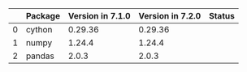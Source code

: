 <!-- markdown-link-check-disable -->

|    | Package   | Version in 7.1.0   | Version in 7.2.0   | Status   |
|---:|:----------|:-------------------|:-------------------|:---------|
|  0 | cython    | 0.29.36            | 0.29.36            |          |
|  1 | numpy     | 1.24.4             | 1.24.4             |          |
|  2 | pandas    | 2.0.3              | 2.0.3              |          |